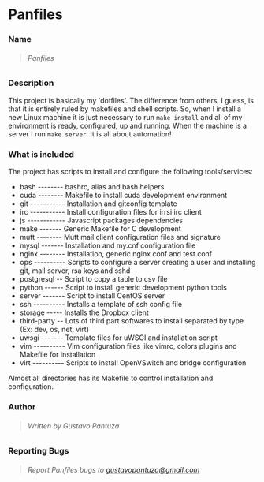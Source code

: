 Panfiles
=======

### Name

> ###### Panfiles

### Description

This project is basically my 'dotfiles'. The difference from others, I guess, is that it is entirely ruled by makefiles and shell scripts. So, when I install a new Linux machine it is just necessary to run ```make install``` and all of my environment is ready, configured, up and running. When the machine is a server I run ```make server```. It is all about automation!

### What is included

The project has scripts to install and configure the following tools/services:

- bash -------- bashrc, alias and bash helpers 
- cuda -------- Makefile to install cuda development environment
- git ----------- Installation and gitconfig template 
- irc ----------- Install configuration files for irrsi irc client
- js ------------ Javascript packages dependencies
- make ------- Generic Makefile for C development 
- mutt -------- Mutt mail client configuration files and signature
- mysql ------- Installation and my.cnf configuration file
- nginx -------- Installation, generic nginx.conf and test.conf 
- ops ---------- Scripts to configure a server creating a user and installing git, mail server, rsa keys and sshd
- postgresql -- Script to copy a table to csv file
- python ------ Script to install generic development python tools
- server ------- Script to install CentOS server
- ssh ---------- Installs a template of ssh config file
- storage ----- Installs the Dropbox client
- third-party -- Lots of third part softwares to install separated by type (Ex: dev, os, net, virt)
- uwsgi ------- Template files for uWSGI and installation script
- vim ---------- Vim configuration files like vimrc, colors plugins and Makefile for installation
- virt ---------- Scripts to install OpenVSwitch and bridge configuration

Almost all directories has its Makefile to control installation and configuration.


### Author

> ###### Written by Gustavo Pantuza

### Reporting Bugs

> ###### Report Panfiles bugs to gustavopantuza@gmail.com

